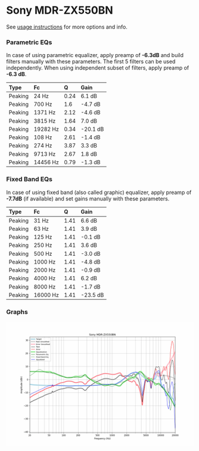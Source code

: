 # Sony MDR-ZX550BN
See [usage instructions](https://github.com/jaakkopasanen/AutoEq#usage) for more options and info.

### Parametric EQs
In case of using parametric equalizer, apply preamp of **-6.3dB** and build filters manually
with these parameters. The first 5 filters can be used independently.
When using independent subset of filters, apply preamp of **-6.3 dB**.

| Type    | Fc       |    Q | Gain     |
|:--------|:---------|:-----|:---------|
| Peaking | 24 Hz    | 0.24 | 6.1 dB   |
| Peaking | 700 Hz   | 1.6  | -4.7 dB  |
| Peaking | 1371 Hz  | 2.12 | -4.6 dB  |
| Peaking | 3815 Hz  | 1.64 | 7.0 dB   |
| Peaking | 19282 Hz | 0.34 | -20.1 dB |
| Peaking | 108 Hz   | 2.61 | -1.4 dB  |
| Peaking | 274 Hz   | 3.87 | 3.3 dB   |
| Peaking | 9713 Hz  | 2.67 | 1.8 dB   |
| Peaking | 14456 Hz | 0.79 | -1.3 dB  |

### Fixed Band EQs
In case of using fixed band (also called graphic) equalizer, apply preamp of **-7.7dB**
(if available) and set gains manually with these parameters.

| Type    | Fc       |    Q | Gain     |
|:--------|:---------|:-----|:---------|
| Peaking | 31 Hz    | 1.41 | 6.6 dB   |
| Peaking | 63 Hz    | 1.41 | 3.9 dB   |
| Peaking | 125 Hz   | 1.41 | -0.1 dB  |
| Peaking | 250 Hz   | 1.41 | 3.6 dB   |
| Peaking | 500 Hz   | 1.41 | -3.0 dB  |
| Peaking | 1000 Hz  | 1.41 | -4.8 dB  |
| Peaking | 2000 Hz  | 1.41 | -0.9 dB  |
| Peaking | 4000 Hz  | 1.41 | 6.2 dB   |
| Peaking | 8000 Hz  | 1.41 | -1.7 dB  |
| Peaking | 16000 Hz | 1.41 | -23.5 dB |

### Graphs
![](./Sony%20MDR-ZX550BN.png)